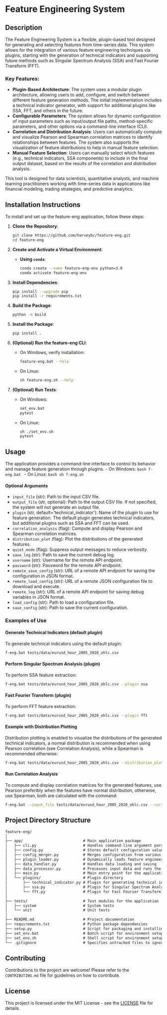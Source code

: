 
# Feature Engineering System

## Description

The Feature Engineering System is a flexible, plugin-based tool designed for generating and selecting features from time-series data. This system allows for the integration of various feature engineering techniques via plugins, starting with the generation of technical indicators and supporting future methods such as Singular Spectrum Analysis (SSA) and Fast Fourier Transform (FFT).

### Key Features:

- **Plugin-Based Architecture**: The system uses a modular plugin architecture, allowing users to add, configure, and switch between different feature generation methods. The initial implementation includes a technical indicator generator, with support for additional plugins like SSA, FFT, and others in the future.
- **Configurable Parameters**: The system allows for dynamic configuration of input parameters such as input/output file paths, method-specific parameters, and other options via a command-line interface (CLI).
- **Correlation and Distribution Analysis**: Users can automatically compute and visualize Pearson and Spearman correlation matrices to identify relationships between features. The system also supports the visualization of feature distributions to help in manual feature selection.
- **Manual Feature Selection**: Users can manually select which features (e.g., technical indicators, SSA components) to include in the final output dataset, based on the results of the correlation and distribution analysis.

This tool is designed for data scientists, quantitative analysts, and machine learning practitioners working with time-series data in applications like financial modeling, trading strategies, and predictive analytics.

## Installation Instructions

To install and set up the feature-eng application, follow these steps:

1. **Clone the Repository**:
    ```bash
    git clone https://github.com/harveybc/feature-eng.git
    cd feature-eng
    ```

2. **Create and Activate a Virtual Environment**:

    - **Using `conda`**:
        ```bash
        conda create --name feature-eng-env python=3.9
        conda activate feature-eng-env
        ```

3. **Install Dependencies**:
    ```bash
    pip install --upgrade pip
    pip install -r requirements.txt
    ```

4. **Build the Package**:
    ```bash
    python -m build
    ```

5. **Install the Package**:
    ```bash
    pip install .
    ```

6. **(Optional) Run the feature-eng CLI**:
    - On Windows, verify installation:
        ```bash
        feature-eng.bat --help
        ```
    - On Linux:
        ```bash
        sh feature-eng.sh --help
        ```

7. **(Optional) Run Tests**:
    - On Windows:
        ```bash
        set_env.bat
        pytest
        ```
    - On Linux:
        ```bash
        sh ./set_env.sh
        pytest
        ```

## Usage
The application provides a command-line interface to control its behavior and manage feature generation through plugins.
    - On Windows:
        ```bash
        f-eng.bat
        ```
    - On Linux:
        ```bash
        sh f-eng.sh
        ```

#### Optional Arguments

- `input_file` (str): Path to the input CSV file.
- `output_file` (str, optional): Path to the output CSV file. If not specified, the system will not generate an output file.
- `plugin` (str, default='technical_indicator'): Name of the plugin to use for feature generation. The default plugin generates technical indicators, but additional plugins such as SSA and FFT can be used.
- `correlation_analysis` (flag): Compute and display Pearson and Spearman correlation matrices.
- `distribution_plot` (flag): Plot the distributions of the generated features.
- `quiet_mode` (flag): Suppress output messages to reduce verbosity.
- `save_log` (str): Path to save the current debug log.
- `username` (str): Username for the remote API endpoint.
- `password` (str): Password for the remote API endpoint.
- `remote_save_config` (str): URL of a remote API endpoint for saving the configuration in JSON format.
- `remote_load_config` (str): URL of a remote JSON configuration file to download and execute.
- `remote_log` (str): URL of a remote API endpoint for saving debug variables in JSON format.
- `load_config` (str): Path to load a configuration file.
- `save_config` (str): Path to save the current configuration.

### Examples of Use

#### Generate Technical Indicators (default plugin)

To generate technical indicators using the default plugin:

```bash
f-eng.bat tests/data/eurusd_hour_2005_2020_ohlc.csv

```

#### Perform Singular Spectrum Analysis (plugin)

To perform SSA feature extraction:

```bash
f-eng.bat tests/data/eurusd_hour_2005_2020_ohlc.csv --plugin ssa

```

#### Fast Fourier Transform (plugin)

To perform FFT feature extraction:

```bash
f-eng.bat tests/data/eurusd_hour_2005_2020_ohlc.csv --plugin fft

```

#### Example with Distribution Plotting

Distribution plotting is enabled to visualize the distributions of the generated technical indicators, a normal distribution is recommended when using Pearson correlation (see Correlation Analysis), while a Spearman is recommended otherwise:

```bash
f-eng.bat tests/data/eurusd_hour_2005_2020_ohlc.csv --distribution_plot
```

#### Run Correlation Analysis

To compute and display correlation matrices for the generated features, use Pearson preferibly when the features have normal distribution, otherwise, use Spearman, both are calculated with the command:

```bash
f-eng.bat --input_file tests/data/eurusd_hour_2005_2020_ohlc.csv --correlation_analysis
```


## Project Directory Structure

```md
feature-eng/
│
├── app/                           # Main application package
│   ├── cli.py                     # Handles command-line argument parsing
│   ├── config.py                  # Stores default configuration values
│   ├── config_merger.py           # Merges configuration from various sources
│   ├── plugin_loader.py           # Dynamically loads feature engineering plugins
│   ├── data_handler.py            # Handles data loading and saving
│   ├── data_processor.py          # Processes input data and runs the feature extraction pipeline
│   ├── main.py                    # Main entry point for the application
│   └── plugins/                   # Plugin directory
│       ├── technical_indicator.py # Plugin for generating technical indicators
│       ├── ssa.py                 # Plugin for Singular Spectrum Analysis (future)
│       └── fft.py                 # Plugin for Fast Fourier Transform (future)
│
├── tests/                         # Test modules for the application
│   ├── system                     # System tests
│   └── unit                       # Unit tests
│
├── README.md                      # Project documentation
├── requirements.txt               # Python package dependencies
├── setup.py                       # Script for packaging and installing the project
├── set_env.bat                    # Batch script for environment setup
├── set_env.sh                     # Shell script for environment setup
└── .gitignore                     # Specifies untracked files to ignore
```

## Contributing

Contributions to the project are welcome! Please refer to the `CONTRIBUTING.md` file for guidelines on how to contribute.

## License

This project is licensed under the MIT License - see the [LICENSE](LICENSE) file for details.
